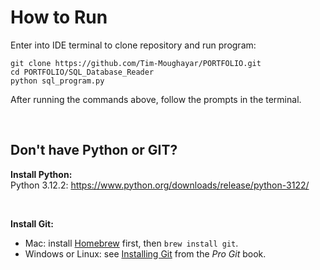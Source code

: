 # How to Run
Enter into IDE terminal to clone repository and run program:
```
git clone https://github.com/Tim-Moughayar/PORTFOLIO.git
cd PORTFOLIO/SQL_Database_Reader
python sql_program.py                
```

After running the commands above, follow the prompts in the terminal.

<br/>

## Don't have Python or GIT?
**Install Python:**\
Python 3.12.2: https://www.python.org/downloads/release/python-3122/

<br/>

**Install Git:**
- Mac: install [Homebrew](http://mxcl.github.com/homebrew/) first, then `brew install git`.
- Windows or Linux: see [Installing Git](http://git-scm.com/book/en/Getting-Started-Installing-Git) from the _Pro Git_ book.

